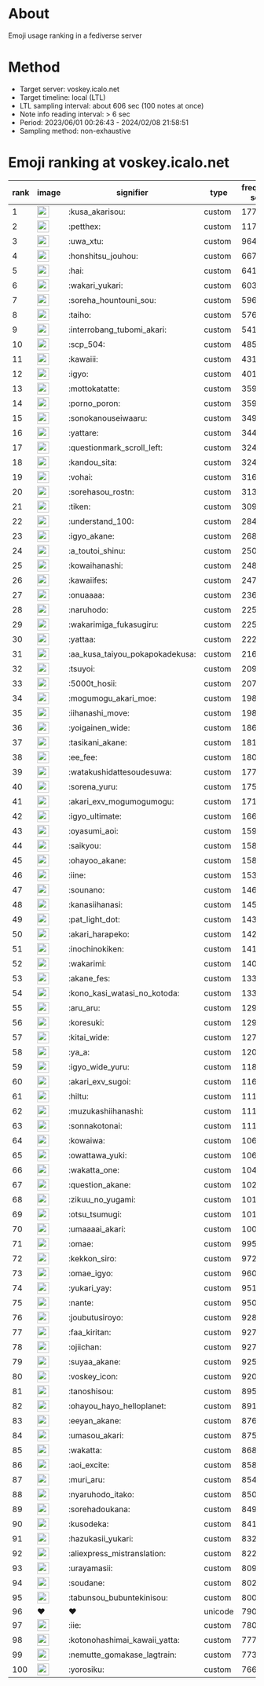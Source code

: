 # About
Emoji usage ranking in a fediverse server

# Method
- Target server: voskey.icalo.net
- Target timeline: local (LTL)
- LTL sampling interval: about 606 sec (100 notes at once)
- Note info reading interval: > 6 sec
- Period: 2023/06/01 00:26:43 - 2024/02/08 21:58:51 
- Sampling method: non-exhaustive

# Emoji ranking at voskey.icalo.net

|rank|image|signifier|type|frequency score|
|----|----|----|----|----|
|1|<img height="24" src="https://voskey.icalo.net/emoji/kusa_akarisou.webp">|:kusa_akarisou:|custom|17710|
|2|<img height="24" src="https://voskey.icalo.net/emoji/petthex.webp">|:petthex:|custom|11777|
|3|<img height="24" src="https://voskey.icalo.net/emoji/uwa_xtu.webp">|:uwa_xtu:|custom|9646|
|4|<img height="24" src="https://voskey.icalo.net/emoji/honshitsu_jouhou.webp">|:honshitsu_jouhou:|custom|6670|
|5|<img height="24" src="https://voskey.icalo.net/emoji/hai.webp">|:hai:|custom|6415|
|6|<img height="24" src="https://voskey.icalo.net/emoji/wakari_yukari.webp">|:wakari_yukari:|custom|6034|
|7|<img height="24" src="https://voskey.icalo.net/emoji/soreha_hountouni_sou.webp">|:soreha_hountouni_sou:|custom|5962|
|8|<img height="24" src="https://voskey.icalo.net/emoji/taiho.webp">|:taiho:|custom|5764|
|9|<img height="24" src="https://voskey.icalo.net/emoji/interrobang_tubomi_akari.webp">|:interrobang_tubomi_akari:|custom|5414|
|10|<img height="24" src="https://voskey.icalo.net/emoji/scp_504.webp">|:scp_504:|custom|4857|
|11|<img height="24" src="https://voskey.icalo.net/emoji/kawaiii.webp">|:kawaiii:|custom|4311|
|12|<img height="24" src="https://voskey.icalo.net/emoji/igyo.webp">|:igyo:|custom|4018|
|13|<img height="24" src="https://voskey.icalo.net/emoji/mottokatatte.webp">|:mottokatatte:|custom|3593|
|14|<img height="24" src="https://voskey.icalo.net/emoji/porno_poron.webp">|:porno_poron:|custom|3591|
|15|<img height="24" src="https://voskey.icalo.net/emoji/sonokanouseiwaaru.webp">|:sonokanouseiwaaru:|custom|3490|
|16|<img height="24" src="https://voskey.icalo.net/emoji/yattare.webp">|:yattare:|custom|3441|
|17|<img height="24" src="https://voskey.icalo.net/emoji/questionmark_scroll_left.webp">|:questionmark_scroll_left:|custom|3247|
|18|<img height="24" src="https://voskey.icalo.net/emoji/kandou_sita.webp">|:kandou_sita:|custom|3245|
|19|<img height="24" src="https://voskey.icalo.net/emoji/vohai.webp">|:vohai:|custom|3161|
|20|<img height="24" src="https://voskey.icalo.net/emoji/sorehasou_rostn.webp">|:sorehasou_rostn:|custom|3133|
|21|<img height="24" src="https://voskey.icalo.net/emoji/tiken.webp">|:tiken:|custom|3097|
|22|<img height="24" src="https://voskey.icalo.net/emoji/understand_100.webp">|:understand_100:|custom|2841|
|23|<img height="24" src="https://voskey.icalo.net/emoji/igyo_akane.webp">|:igyo_akane:|custom|2681|
|24|<img height="24" src="https://voskey.icalo.net/emoji/a_toutoi_shinu.webp">|:a_toutoi_shinu:|custom|2507|
|25|<img height="24" src="https://voskey.icalo.net/emoji/kowaihanashi.webp">|:kowaihanashi:|custom|2481|
|26|<img height="24" src="https://voskey.icalo.net/emoji/kawaiifes.webp">|:kawaiifes:|custom|2475|
|27|<img height="24" src="https://voskey.icalo.net/emoji/onuaaaa.webp">|:onuaaaa:|custom|2368|
|28|<img height="24" src="https://voskey.icalo.net/emoji/naruhodo.webp">|:naruhodo:|custom|2254|
|29|<img height="24" src="https://voskey.icalo.net/emoji/wakarimiga_fukasugiru.webp">|:wakarimiga_fukasugiru:|custom|2253|
|30|<img height="24" src="https://voskey.icalo.net/emoji/yattaa.webp">|:yattaa:|custom|2224|
|31|<img height="24" src="https://voskey.icalo.net/emoji/aa_kusa_taiyou_pokapokadekusa.webp">|:aa_kusa_taiyou_pokapokadekusa:|custom|2163|
|32|<img height="24" src="https://voskey.icalo.net/emoji/tsuyoi.webp">|:tsuyoi:|custom|2092|
|33|<img height="24" src="https://voskey.icalo.net/emoji/5000t_hosii.webp">|:5000t_hosii:|custom|2070|
|34|<img height="24" src="https://voskey.icalo.net/emoji/mogumogu_akari_moe.webp">|:mogumogu_akari_moe:|custom|1988|
|35|<img height="24" src="https://voskey.icalo.net/emoji/iihanashi_move.webp">|:iihanashi_move:|custom|1983|
|36|<img height="24" src="https://voskey.icalo.net/emoji/yoigainen_wide.webp">|:yoigainen_wide:|custom|1867|
|37|<img height="24" src="https://voskey.icalo.net/emoji/tasikani_akane.webp">|:tasikani_akane:|custom|1816|
|38|<img height="24" src="https://voskey.icalo.net/emoji/ee_fee.webp">|:ee_fee:|custom|1808|
|39|<img height="24" src="https://voskey.icalo.net/emoji/watakushidattesoudesuwa.webp">|:watakushidattesoudesuwa:|custom|1775|
|40|<img height="24" src="https://voskey.icalo.net/emoji/sorena_yuru.webp">|:sorena_yuru:|custom|1758|
|41|<img height="24" src="https://voskey.icalo.net/emoji/akari_exv_mogumogumogu.webp">|:akari_exv_mogumogumogu:|custom|1712|
|42|<img height="24" src="https://voskey.icalo.net/emoji/igyo_ultimate.webp">|:igyo_ultimate:|custom|1663|
|43|<img height="24" src="https://voskey.icalo.net/emoji/oyasumi_aoi.webp">|:oyasumi_aoi:|custom|1598|
|44|<img height="24" src="https://voskey.icalo.net/emoji/saikyou.webp">|:saikyou:|custom|1587|
|45|<img height="24" src="https://voskey.icalo.net/emoji/ohayoo_akane.webp">|:ohayoo_akane:|custom|1584|
|46|<img height="24" src="https://voskey.icalo.net/emoji/iine.webp">|:iine:|custom|1536|
|47|<img height="24" src="https://voskey.icalo.net/emoji/sounano.webp">|:sounano:|custom|1467|
|48|<img height="24" src="https://voskey.icalo.net/emoji/kanasiihanasi.webp">|:kanasiihanasi:|custom|1457|
|49|<img height="24" src="https://voskey.icalo.net/emoji/pat_light_dot.webp">|:pat_light_dot:|custom|1436|
|50|<img height="24" src="https://voskey.icalo.net/emoji/akari_harapeko.webp">|:akari_harapeko:|custom|1420|
|51|<img height="24" src="https://voskey.icalo.net/emoji/inochinokiken.webp">|:inochinokiken:|custom|1414|
|52|<img height="24" src="https://voskey.icalo.net/emoji/wakarimi.webp">|:wakarimi:|custom|1408|
|53|<img height="24" src="https://voskey.icalo.net/emoji/akane_fes.webp">|:akane_fes:|custom|1338|
|54|<img height="24" src="https://voskey.icalo.net/emoji/kono_kasi_watasi_no_kotoda.webp">|:kono_kasi_watasi_no_kotoda:|custom|1337|
|55|<img height="24" src="https://voskey.icalo.net/emoji/aru_aru.webp">|:aru_aru:|custom|1298|
|56|<img height="24" src="https://voskey.icalo.net/emoji/koresuki.webp">|:koresuki:|custom|1293|
|57|<img height="24" src="https://voskey.icalo.net/emoji/kitai_wide.webp">|:kitai_wide:|custom|1271|
|58|<img height="24" src="https://voskey.icalo.net/emoji/ya_a.webp">|:ya_a:|custom|1206|
|59|<img height="24" src="https://voskey.icalo.net/emoji/igyo_wide_yuru.webp">|:igyo_wide_yuru:|custom|1188|
|60|<img height="24" src="https://voskey.icalo.net/emoji/akari_exv_sugoi.webp">|:akari_exv_sugoi:|custom|1163|
|61|<img height="24" src="https://voskey.icalo.net/emoji/hiltu.webp">|:hiltu:|custom|1118|
|62|<img height="24" src="https://voskey.icalo.net/emoji/muzukashiihanashi.webp">|:muzukashiihanashi:|custom|1118|
|63|<img height="24" src="https://voskey.icalo.net/emoji/sonnakotonai.webp">|:sonnakotonai:|custom|1118|
|64|<img height="24" src="https://voskey.icalo.net/emoji/kowaiwa.webp">|:kowaiwa:|custom|1066|
|65|<img height="24" src="https://voskey.icalo.net/emoji/owattawa_yuki.webp">|:owattawa_yuki:|custom|1064|
|66|<img height="24" src="https://voskey.icalo.net/emoji/wakatta_one.webp">|:wakatta_one:|custom|1049|
|67|<img height="24" src="https://voskey.icalo.net/emoji/question_akane.webp">|:question_akane:|custom|1020|
|68|<img height="24" src="https://voskey.icalo.net/emoji/zikuu_no_yugami.webp">|:zikuu_no_yugami:|custom|1019|
|69|<img height="24" src="https://voskey.icalo.net/emoji/otsu_tsumugi.webp">|:otsu_tsumugi:|custom|1016|
|70|<img height="24" src="https://voskey.icalo.net/emoji/umaaaai_akari.webp">|:umaaaai_akari:|custom|1004|
|71|<img height="24" src="https://voskey.icalo.net/emoji/omae.webp">|:omae:|custom|995|
|72|<img height="24" src="https://voskey.icalo.net/emoji/kekkon_siro.webp">|:kekkon_siro:|custom|972|
|73|<img height="24" src="https://voskey.icalo.net/emoji/omae_igyo.webp">|:omae_igyo:|custom|960|
|74|<img height="24" src="https://voskey.icalo.net/emoji/yukari_yay.webp">|:yukari_yay:|custom|951|
|75|<img height="24" src="https://voskey.icalo.net/emoji/nante.webp">|:nante:|custom|950|
|76|<img height="24" src="https://voskey.icalo.net/emoji/joubutusiroyo.webp">|:joubutusiroyo:|custom|928|
|77|<img height="24" src="https://voskey.icalo.net/emoji/faa_kiritan.webp">|:faa_kiritan:|custom|927|
|78|<img height="24" src="https://voskey.icalo.net/emoji/ojiichan.webp">|:ojiichan:|custom|927|
|79|<img height="24" src="https://voskey.icalo.net/emoji/suyaa_akane.webp">|:suyaa_akane:|custom|925|
|80|<img height="24" src="https://voskey.icalo.net/emoji/voskey_icon.webp">|:voskey_icon:|custom|920|
|81|<img height="24" src="https://voskey.icalo.net/emoji/tanoshisou.webp">|:tanoshisou:|custom|895|
|82|<img height="24" src="https://voskey.icalo.net/emoji/ohayou_hayo_helloplanet.webp">|:ohayou_hayo_helloplanet:|custom|891|
|83|<img height="24" src="https://voskey.icalo.net/emoji/eeyan_akane.webp">|:eeyan_akane:|custom|876|
|84|<img height="24" src="https://voskey.icalo.net/emoji/umasou_akari.webp">|:umasou_akari:|custom|875|
|85|<img height="24" src="https://voskey.icalo.net/emoji/wakatta.webp">|:wakatta:|custom|868|
|86|<img height="24" src="https://voskey.icalo.net/emoji/aoi_excite.webp">|:aoi_excite:|custom|858|
|87|<img height="24" src="https://voskey.icalo.net/emoji/muri_aru.webp">|:muri_aru:|custom|854|
|88|<img height="24" src="https://voskey.icalo.net/emoji/nyaruhodo_itako.webp">|:nyaruhodo_itako:|custom|850|
|89|<img height="24" src="https://voskey.icalo.net/emoji/sorehadoukana.webp">|:sorehadoukana:|custom|849|
|90|<img height="24" src="https://voskey.icalo.net/emoji/kusodeka.webp">|:kusodeka:|custom|841|
|91|<img height="24" src="https://voskey.icalo.net/emoji/hazukasii_yukari.webp">|:hazukasii_yukari:|custom|832|
|92|<img height="24" src="https://voskey.icalo.net/emoji/aliexpress_mistranslation.webp">|:aliexpress_mistranslation:|custom|822|
|93|<img height="24" src="https://voskey.icalo.net/emoji/urayamasii.webp">|:urayamasii:|custom|809|
|94|<img height="24" src="https://voskey.icalo.net/emoji/soudane.webp">|:soudane:|custom|802|
|95|<img height="24" src="https://voskey.icalo.net/emoji/tabunsou_bubuntekinisou.webp">|:tabunsou_bubuntekinisou:|custom|800|
|96|❤|❤|unicode|790|
|97|<img height="24" src="https://voskey.icalo.net/emoji/iie.webp">|:iie:|custom|780|
|98|<img height="24" src="https://voskey.icalo.net/emoji/kotonohashimai_kawaii_yatta.webp">|:kotonohashimai_kawaii_yatta:|custom|777|
|99|<img height="24" src="https://voskey.icalo.net/emoji/nemutte_gomakase_lagtrain.webp">|:nemutte_gomakase_lagtrain:|custom|773|
|100|<img height="24" src="https://voskey.icalo.net/emoji/yorosiku.webp">|:yorosiku:|custom|766|
